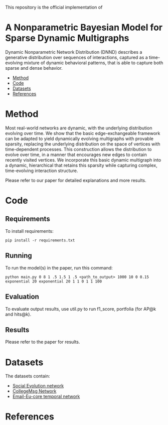 This repository is the official implementation of 
# A Nonparametric Bayesian Model for Sparse Dynamic Multigraphs

Dynamic Nonparametric Network Distribution (DNND) describes a generative distribution over sequences of interactions, captured as a time-evolving mixture of dynamic behavioral patterns, that is able to capture both sparse and dense behavior.

- [Method](#Method)
- [Code](#Code)
- [Datasets](#Datasets)
- [References](#References)

# Method
Most real-world networks are dynamic, with the underlying distribution evolving over time. We show that the basic edge-exchangeable framework can be adapted to yield dynamically evolving multigraphs with provable sparsity, replacing the underlying distribution on the space of vertices with time-dependent processes. This construction allows the distribution to evolve over time, in a manner that encourages new edges to contain recently visited vertices. We incorporate this basic dynamic multigraph into a dynamic, hierarchical that retains this sparsity while capturing complex, time-evolving interaction structure. 

 Please refer to our paper for detailed explanations and more results. 

# Code

## Requirements

To install requirements:

```setup
pip install -r requirements.txt
```

## Running

To run the model(s) in the paper, run this command:

```run
python main.py 0 8 1 .5 1.5 1 .5 <path_to_output> 1000 10 0 0.15 exponential 20 exponential 20 1 1 0 1 1 100
```

## Evaluation

To evaluate output results, use util.py to run f1_score, portfolia (for AP@k and hits@k).


## Results

Please refer to the paper for results.

# Datasets
The datasets contain:
 - [Social Evolution network](http://realitycommons.media.mit.edu/socialevolution.html)
 - [CollegeMsg Network](http://snap.stanford.edu/data/CollegeMsg.html)
 - [Email-Eu-core temporal network](http://snap.stanford.edu/data/email-Eu-core-temporal.html)

# References


